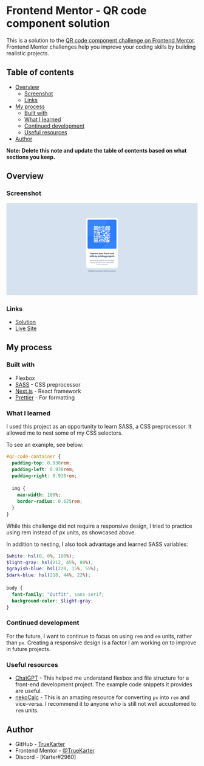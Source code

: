 # Frontend Mentor - QR code component solution

This is a solution to the [QR code component challenge on Frontend Mentor](https://www.frontendmentor.io/challenges/qr-code-component-iux_sIO_H). Frontend Mentor challenges help you improve your coding skills by building realistic projects.

## Table of contents

- [Overview](#overview)
  - [Screenshot](#screenshot)
  - [Links](#links)
- [My process](#my-process)
  - [Built with](#built-with)
  - [What I learned](#what-i-learned)
  - [Continued development](#continued-development)
  - [Useful resources](#useful-resources)
- [Author](#author)

**Note: Delete this note and update the table of contents based on what sections you keep.**

## Overview

### Screenshot

![](/design/screenshot.png)

### Links

- [Solution](https://github.com/TrueKarter/qr-code-component-main)
- [Live Site](https://truekarter.github.io/qr-code-component-main/)

## My process

### Built with

- Flexbox
- [SASS](https://sass-lang.com/) - CSS preprocessor
- [Next.js](https://nextjs.org/) - React framework
- [Prettier](https://prettier.io/) - For formatting

### What I learned

I used this project as an opportunity to learn SASS, a CSS preprocessor. It allowed me to nest some of my CSS selectors.

To see an example, see below:

```scss
#qr-code-container {
  padding-top: 0.938rem;
  padding-left: 0.938rem;
  padding-right: 0.938rem;

  img {
    max-width: 100%;
    border-radius: 0.625rem;
  }
}
```

While this challenge did not require a responsive design, I tried to practice using rem instead of px units, as showcased above.

In addition to nesting, I also took advantage and learned SASS variables:

```scss
$white: hsl(0, 0%, 100%);
$light-gray: hsl(212, 45%, 89%);
$grayish-blue: hsl(220, 15%, 55%);
$dark-blue: hsl(218, 44%, 22%);

body {
  font-family: "Outfit", sans-serif;
  background-color: $light-gray;
}
```

### Continued development

For the future, I want to continue to focus on using `rem` and `em` units, rather than `px`. Creating a responsive design is a factor I am working on to improve in future projects.

### Useful resources

- [ChatGPT](https://chat.openai.com/) - This helped me understand flexbox and file structure for a front-end development project. The example code snippets it provides are useful.
- [nekoCalc](https://nekocalc.com/px-to-rem-converter) - This is an amazing resource for converting `px` into `rem` and vice-versa. I recommend it to anyone who is still not well accustomed to `rem` units.

## Author

- GitHub - [TrueKarter](https://github.com/TrueKarter)
- Frontend Mentor - [@TrueKarter](https://www.frontendmentor.io/profile/TrueKarter)
- Discord - [Karter#2960]
